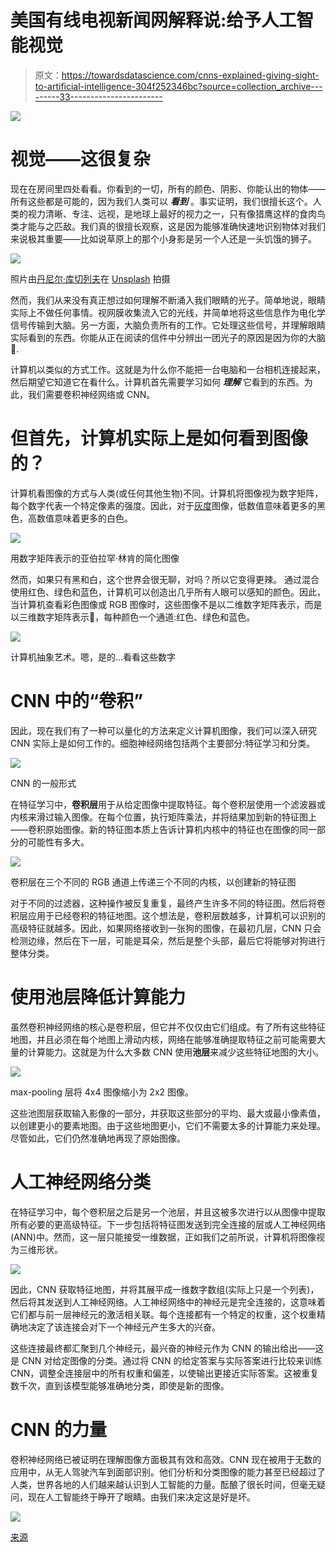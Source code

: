# 美国有线电视新闻网解释说:给予人工智能视觉

> 原文：<https://towardsdatascience.com/cnns-explained-giving-sight-to-artificial-intelligence-304f252346bc?source=collection_archive---------33----------------------->

![](img/40590b7b605059e92ff499330a0067b8.png)

# 视觉——这很复杂

现在在房间里四处看看。你看到的一切，所有的颜色、阴影、你能认出的物体——所有这些都是可能的，因为我们人类可以 ***看到*** 。事实证明，我们很擅长这个。人类的视力清晰、专注、远视，是地球上最好的视力之一，只有像猎鹰这样的食肉鸟类才能与之匹敌。我们真的很擅长观察，这是因为能够准确快速地识别物体对我们来说极其重要——比如说草原上的那个小身影是另一个人还是一头饥饿的狮子。

![](img/8abd6889c4153945df1f24d74127a4b4.png)

照片由[丹尼尔·库切列夫](https://unsplash.com/@kuzelevdaniil?utm_source=unsplash&utm_medium=referral&utm_content=creditCopyText)在 [Unsplash](https://unsplash.com/s/photos/eye?utm_source=unsplash&utm_medium=referral&utm_content=creditCopyText) 拍摄

然而，我们从来没有真正想过如何理解不断涌入我们眼睛的光子。简单地说，眼睛实际上不做任何事情。视网膜收集流入它的光线，并简单地将这些信息作为电化学信号传输到大脑。另一方面，大脑负责所有的工作。它处理这些信号，并理解眼睛实际看到的东西。你能从正在阅读的信件中分辨出一团光子的原因是因为你的大脑🧠.

计算机以类似的方式工作。这就是为什么你不能把一台电脑和一台相机连接起来，然后期望它知道它在看什么。计算机首先需要学习如何 ***理解*** 它看到的东西。为此，我们需要卷积神经网络或 CNN。

# 但首先，计算机实际上是如何看到图像的？

计算机看图像的方式与人类(或任何其他生物)不同。计算机将图像视为数字矩阵，每个数字代表一个特定像素的强度。因此，对于[灰度](https://en.wikipedia.org/wiki/Grayscale)图像，低数值意味着更多的黑色，高数值意味着更多的白色。

![](img/68889d4eb4579f98ec987b4cc824145a.png)

用数字矩阵表示的亚伯拉罕·林肯的简化图像

然而，如果只有黑和白，这个世界会很无聊，对吗？所以它变得更辣。 通过混合使用红色、绿色和蓝色，计算机可以创造出几乎所有人眼可以感知的颜色。因此，当计算机查看彩色图像或 RGB 图像时，这些图像不是以二维数字矩阵表示，而是以三维数字矩阵表示🤯，每种颜色一个通道:红色、绿色和蓝色。

![](img/9e377eb43493657f73664322d07c40a6.png)

计算机抽象艺术。嗯，是的…看看这些数字

# CNN 中的“卷积”

因此，现在我们有了一种可以量化的方法来定义计算机图像，我们可以深入研究 CNN 实际上是如何工作的。细胞神经网络包括两个主要部分:特征学习和分类。

![](img/17d234b10697bb296616b70bb8ef602d.png)

CNN 的一般形式

在特征学习中，**卷积层**用于从给定图像中提取特征。每个卷积层使用一个滤波器或内核来滑过输入图像。在每个位置，执行矩阵乘法，并将结果加到新的特征图上——卷积原始图像。新的特征图本质上告诉计算机内核中的特征也在图像的同一部分的可能性有多大。

![](img/3cf7049e2e21f0a284b9dd40b42d57ac.png)

卷积层在三个不同的 RGB 通道上传递三个不同的内核，以创建新的特征图

对于不同的过滤器，这种操作被反复重复，最终产生许多不同的特征图。然后将卷积层应用于已经卷积的特征地图。这个想法是，卷积层数越多，计算机可以识别的高级特征就越多。因此，如果网络接收到一张狗的图像，在最初几层，CNN 只会检测边缘，然后在下一层，可能是耳朵，然后是整个头部，最后它将能够对狗进行整体分类。

# 使用池层降低计算能力

虽然卷积神经网络的核心是卷积层，但它并不仅仅由它们组成。有了所有这些特征地图，并且必须在每个地图上滑动内核，网络在能够准确提取特征之前可能需要大量的计算能力。这就是为什么大多数 CNN 使用**池层**来减少这些特征地图的大小。

![](img/c33fc788f8846061e57f24bf284aabcc.png)

max-pooling 层将 4x4 图像缩小为 2x2 图像。

这些池图层获取输入影像的一部分，并获取这些部分的平均、最大或最小像素值，以创建更小的要素地图。由于这些地图更小，它们不需要太多的计算能力来处理。尽管如此，它们仍然准确地再现了原始图像。

# 人工神经网络分类

在特征学习中，每个卷积层之后是另一个池层，并且这被多次进行以从图像中提取所有必要的更高级特征。下一步包括将特征图发送到完全连接的层或人工神经网络(ANN)中。然而，这一层只能接受一维数据，正如我们之前所说，计算机将图像视为三维形状。

![](img/35ddea7c478f7da5da86538ec28fcff7.png)

因此，CNN 获取特征地图，并将其展平成一维数字数组(实际上只是一个列表)，然后将其发送到人工神经网络。人工神经网络中的神经元是完全连接的，这意味着它们都与前一层神经元的激活相关联。每个连接都有一个特定的权重，这个权重精确地决定了该连接会对下一个神经元产生多大的兴奋。

这些连接最终都汇聚到几个神经元，最兴奋的神经元作为 CNN 的输出给出——这是 CNN 对给定图像的分类。通过将 CNN 的给定答案与实际答案进行比较来训练 CNN，调整全连接层中的所有权重和偏差，以使输出更接近实际答案。这被重复数千次，直到该模型能够准确地分类，即使是新的图像。

# CNN 的力量

卷积神经网络已被证明在理解图像方面极其有效和高效。CNN 现在被用于无数的应用中，从无人驾驶汽车到面部识别。他们分析和分类图像的能力甚至已经超过了人类，世界各地的人们越来越认识到人工智能的力量。酝酿了很长时间，但毫无疑问，现在人工智能终于睁开了眼睛。由我们来决定这是好是坏。

![](img/7a962c305e2fd6a4c6f24b882a594424.png)

[来源](http://www.valinor.co.il/big_brother_is_watching_you/)